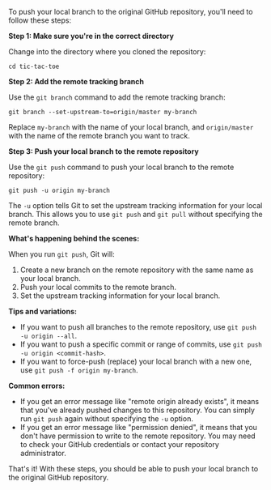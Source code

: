 To push your local branch to the original GitHub repository, you'll need to follow these steps:

**Step 1: Make sure you're in the correct directory**

Change into the directory where you cloned the repository:
```
cd tic-tac-toe
```
**Step 2: Add the remote tracking branch**

Use the `git branch` command to add the remote tracking branch:
```
git branch --set-upstream-to=origin/master my-branch
```
Replace `my-branch` with the name of your local branch, and `origin/master` with the name of the remote branch you want to track.

**Step 3: Push your local branch to the remote repository**

Use the `git push` command to push your local branch to the remote repository:
```
git push -u origin my-branch
```
The `-u` option tells Git to set the upstream tracking information for your local branch. This allows you to use `git push` and `git pull` without specifying the remote branch.

**What's happening behind the scenes:**

When you run `git push`, Git will:

1. Create a new branch on the remote repository with the same name as your local branch.
2. Push your local commits to the remote branch.
3. Set the upstream tracking information for your local branch.

**Tips and variations:**

* If you want to push all branches to the remote repository, use `git push -u origin --all`.
* If you want to push a specific commit or range of commits, use `git push -u origin <commit-hash>`.
* If you want to force-push (replace) your local branch with a new one, use `git push -f origin my-branch`.

**Common errors:**

* If you get an error message like "remote origin already exists", it means that you've already pushed changes to this repository. You can simply run `git push` again without specifying the `-u` option.
* If you get an error message like "permission denied", it means that you don't have permission to write to the remote repository. You may need to check your GitHub credentials or contact your repository administrator.

That's it! With these steps, you should be able to push your local branch to the original GitHub repository.
